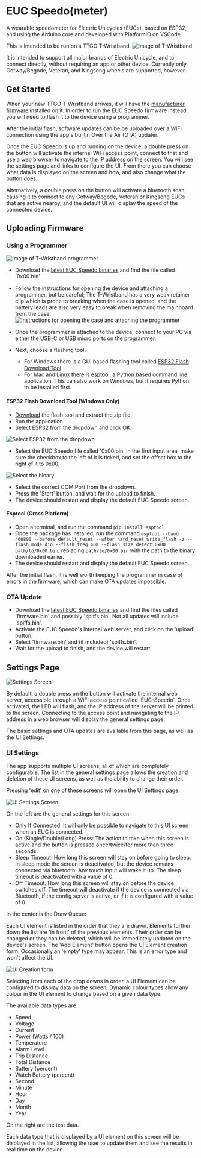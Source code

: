 # EUC Speedo(meter)
A wearable speedometer for Electric Unicycles (EUCs), based on ESP32, and using the Arduino core and developed with PlatformIO on VSCode.

This is intended to be run on a TTGO T-Wristband.
![Image of T-Wristband](./res/ttgo-watch.jpg)

It is intended to support all major brands of Electric Unicycle, and to connect directly, without requiring an app or other device.
Currently only Gotway/Begode, Veteran, and Kingsong wheels are supported, however.

## Get Started
When your new TTGO T-Wristband arrives, it will have the [manufacturer firmware](https://github.com/Xinyuan-LilyGO/LilyGo-T-Wristband) installed on it. In order to run the EUC Speedo firmware instead, you will need to flash it to the device using a programmer.

After the initial flash, software updates can be be uploaded over a WiFi connection using the app's builtin Over the Air (OTA) updater.

Once the EUC Speedo is up and running on the device, a double press on the button will activate the internal WiFi access point, connect to that and use a web browser to navigate to the IP address on the screen. You will see the settings page and links to configure the UI. From there you can choose what data is displayed on the screen and how, and also change what the button does.

Alternatively, a double press on the button will activate a bluetooth scan, causing it to connect to any Gotway/Begode, Veteran or Kingsong EUCs that are active nearby, and the default UI will display the speed of the connected device.

## Uploading Firmware
### Using a Programmer
![Image of T-Wristband programmer](./res/programmer.jpg)

- Download the [latest EUC Speedo binaries](https://github.com/ihatechoosingusernames/EUCSpeedo/releases/) and find the file called '0x00.bin'
- Follow the instructions for opening the device and attaching a programmer, but be careful; The T-Wristband has a very weak retainer clip which is prone to breaking when the case is opened, and the battery leads are also very easy to break when removing the mainboard from the case.
![Instructions for opening the case and attaching the programmer](./res/case-instructions.webp)
- Once the programmer is attached to the device, connect to your PC via either the USB-C or USB micro ports on the programmer.

- Next, choose a flashing tool.
  * For Windows there is a GUI based flashing tool called [ESP32 Flash Download Tool](http://iot-bits.com/esp32/esp32-flash-download-tool-tutorial/).
  * For Mac and Linux there is [esptool](https://github.com/espressif/esptool), a Python based command line application. This can also work on Windows, but it requires Python to be installed first.

#### ESP32 Flash Download Tool (Windows Only)
- [Download](https://www.espressif.com/sites/default/files/tools/flash_download_tool_v3.8.7.zip) the flash tool and extract the zip file.
- Run the application.
- Select ESP32 from the dropdown and click OK.

![Select ESP32 from the dropdown](./res/download-tool-1.jpg)
- Select the EUC Speedo file called '0x00.bin' in the first input area, make sure the checkbox to the left of it is ticked, and set the offset box to the right of it to 0x00.

![Select the binary](./res/download-tool-2.jpg)
- Select the correct COM Port from the dropdown.
- Press the 'Start' button, and wait for the upload to finish.
- The device should restart and display the default EUC Speedo screen.

#### Esptool (Cross Platform)
- Open a terminal, and run the command `pip install esptool`
- Once the package has installed, run the command `esptool --baud 460800 --before default_reset --after hard_reset write_flash -z --flash_mode dio --flash_freq 40m --flash_size detect 0x00 path/to/0x00.bin`, replacing `path/to/0x00.bin` with the path to the binary downloaded earlier.
- The device should restart and display the default EUC Speedo screen.

After the initial flash, it is well worth keeping the programmer in case of errors in the firmware, which can make OTA updates impossible.

### OTA Update
- Download the [latest EUC Speedo binaries](https://github.com/ihatechoosingusernames/EUCSpeedo/releases/) and find the files called 'firmware.bin' and possibly 'spiffs.bin'. Not all updates will include 'spiffs.bin'.
- Activate the EUC Speedo's internal web server, and click on the 'upload' button.
- Select 'firmware.bin' and (if included) 'spiffs.bin'.
- Wait for the upload to finish, and the device will restart.

## Settings Page
![Settings Screen](./res/settings.jpg)

By default, a double press on the button will activate the internal web server, accessible through a WiFi access point called 'EUC-Speedo'. Once activated, the LED will flash, and the IP address of the server will be printed to the screen. Connecting to the access point and navigating to the IP address in a web browser will display the general settings page.

The basic settings and OTA updates are available from this page, as well as the UI Settings.

### UI Settings
The app supports multiple UI screens, all of which are completely configurable. The list in the general settings page allows the creation and deletion of these UI screens, as well as the ability to change their order.

Pressing 'edit' on one of these screens will open the UI Settings page.

![UI Settings Screen](./res/ui-settings.jpg)

On the left are the general settings for this screen:
- Only If Connected: It will only be possible to navigate to this UI screen when an EUC is connected.
- On (Single/Double/Long) Press: The action to take when this screen is active and the button is pressed once/twice/for more than three seconds.
- Sleep Timeout: How long this screen will stay on before going to sleep. In sleep mode the screen is deactivated, but the device remains connected via bluetooth. Any touch input will wake it up. The sleep timeout is deactivated with a value of 0.
- Off Timeout: How long this screen will stay on before the device switches off. The timeout will deactivate if the device is connected via Bluetooth, if the config server is active, or if it is configured with a value of 0.

In the center is the Draw Queue:

Each UI element is listed in the order that they are drawn. Elements further down the list are 'in front' of the previous elements. Their order can be changed or they can be deleted, which will be immediately updated on the device's screen. The 'Add Element' button opens the UI Element creation form. Occasionally an 'empty' type may appear. This is an error type and won't affect the UI.

![UI Creation form](./res/new-element.jpg)

Selecting from each of the drop downs in order, a UI Element can be configured to display data on the screen. Dynamic colour types allow any colour in the UI element to change based on a given data type.

The available data types are:
- Speed
- Voltage
- Current
- Power (Watts / 100)
- Temperature
- Alarm Level
- Trip Distance
- Total Distance
- Battery (percent)
- Watch Battery (percent)
- Second
- Minute
- Hour
- Day
- Month
- Year

On the right are the test data.

Each data type that is displayed by a UI element on this screen will be displayed in the list, allowing the user to update them and see the results in real time on the device.